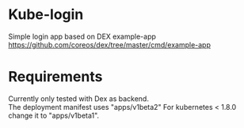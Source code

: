 # Kube-login
Simple login app based on DEX example-app
https://github.com/coreos/dex/tree/master/cmd/example-app

# Requirements
Currently only tested with Dex as backend.  
The deployment manifest uses "apps/v1beta2" For kubernetes < 1.8.0 change it to "apps/v1beta1".